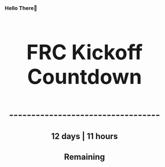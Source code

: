 ### Hello There👋

<!---START-TIMER--->
<h3 align='center' style='font-size: 64px;'>FRC Kickoff Countdown</h3>
<h3 align='center' style='font-size: 30px;'>----------------------------------</h3>
<h3 align='center' style='font-size: 25px;'>12 days | 11 hours</h3>
<h3 align='center' style='font-size: 25px;'>Remaining</h3>
<!---END-TIMER--->
